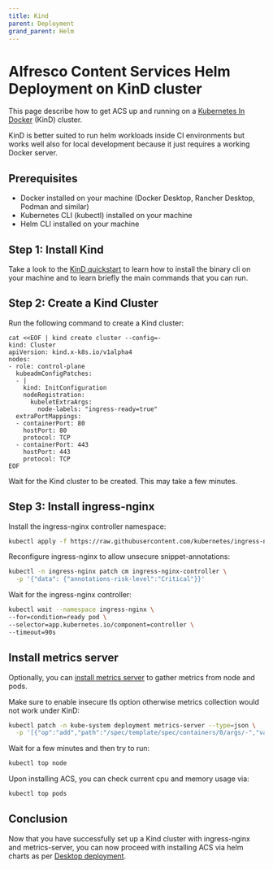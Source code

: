 ```yaml
---
title: Kind
parent: Deployment
grand_parent: Helm
---
```


# Alfresco Content Services Helm Deployment on KinD cluster

This page describe how to get ACS up and running on a [Kubernetes In
Docker](https://kind.sigs.k8s.io/) (KinD) cluster.

KinD is better suited to run helm workloads inside CI environments but works
well also for local development because it just requires a working Docker
server.

## Prerequisites

- Docker installed on your machine (Docker Desktop, Rancher Desktop, Podman and similar)
- Kubernetes CLI (kubectl) installed on your machine
- Helm CLI installed on your machine

## Step 1: Install Kind

Take a look to the [KinD
quickstart](https://kind.sigs.k8s.io/docs/user/quick-start/) to learn how to
install the binary cli on your machine and to learn briefly the main commands
that you can run.

## Step 2: Create a Kind Cluster

Run the following command to create a Kind cluster:

```shell
cat <<EOF | kind create cluster --config=-
kind: Cluster
apiVersion: kind.x-k8s.io/v1alpha4
nodes:
- role: control-plane
  kubeadmConfigPatches:
  - |
    kind: InitConfiguration
    nodeRegistration:
      kubeletExtraArgs:
        node-labels: "ingress-ready=true"
  extraPortMappings:
  - containerPort: 80
    hostPort: 80
    protocol: TCP
  - containerPort: 443
    hostPort: 443
    protocol: TCP
EOF
```

Wait for the Kind cluster to be created. This may take a few minutes.

## Step 3: Install ingress-nginx

Install the ingress-nginx controller namespace:

```bash
kubectl apply -f https://raw.githubusercontent.com/kubernetes/ingress-nginx/controller-v1.12.0/deploy/static/provider/kind/deploy.yaml
```

Reconfigure ingress-nginx to allow unsecure snippet-annotations:

```sh
kubectl -n ingress-nginx patch cm ingress-nginx-controller \
  -p '{"data": {"annotations-risk-level":"Critical"}}'
```

Wait for the ingress-nginx controller:

```sh
kubectl wait --namespace ingress-nginx \
--for=condition=ready pod \
--selector=app.kubernetes.io/component=controller \
--timeout=90s
```

## Install metrics server

Optionally, you can [install metrics
server](https://github.com/kubernetes-sigs/metrics-server#installation) to
gather metrics from node and pods.

Make sure to enable insecure tls option otherwise metrics collection would not work under KinD:

```sh
kubectl patch -n kube-system deployment metrics-server --type=json \
  -p '[{"op":"add","path":"/spec/template/spec/containers/0/args/-","value":"--kubelet-insecure-tls"}]'
```

Wait for a few minutes and then try to run:

```sh
kubectl top node
```

Upon installing ACS, you can check current cpu and memory usage via:

```sh
kubectl top pods
```

## Conclusion

Now that you have successfully set up a Kind cluster with ingress-nginx and
metrics-server, you can now proceed with installing ACS via helm charts as per
[Desktop deployment](desktop-deployment.md#acs).
